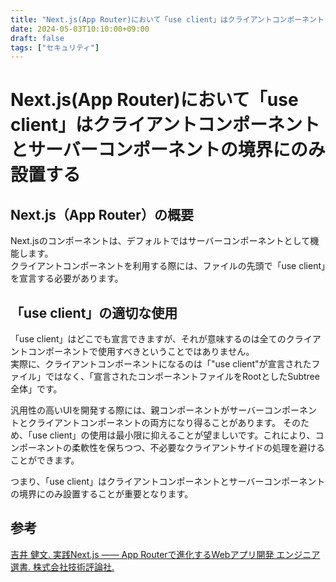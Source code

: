 ```yaml
---
title: "Next.js(App Router)において「use client」はクライアントコンポーネントとサーバーコンポーネントの境界にのみ設置する"
date: 2024-05-03T10:10:00+09:00
draft: false
tags: ["セキュリティ"] 
--- 
```

# Next.js(App Router)において「use client」はクライアントコンポーネントとサーバーコンポーネントの境界にのみ設置する
## Next.js（App Router）の概要
Next.jsのコンポーネントは、デフォルトではサーバーコンポーネントとして機能します。  
クライアントコンポーネントを利用する際には、ファイルの先頭で「use client」を宣言する必要があります。

## 「use client」の適切な使用
「use client」はどこでも宣言できますが、それが意味するのは全てのクライアントコンポーネントで使用すべきということではありません。  
実際に、クライアントコンポーネントになるのは「"use client"が宣言されたファイル」ではなく、「宣言されたコンポーネントファイルをRootとしたSubtree全体」です。

汎用性の高いUIを開発する際には、親コンポーネントがサーバーコンポーネントとクライアントコンポーネントの両方になり得ることがあります。
そのため、「use client」の使用は最小限に抑えることが望ましいです。これにより、コンポーネントの柔軟性を保ちつつ、不必要なクライアントサイドの処理を避けることができます。

つまり、「use client」はクライアントコンポーネントとサーバーコンポーネントの境界にのみ設置することが重要となります。

## 参考
[吉井 健文. 実践Next.js —— App Routerで進化するWebアプリ開発 エンジニア選書. 株式会社技術評論社.](https://amzn.to/4dmLbl1)
